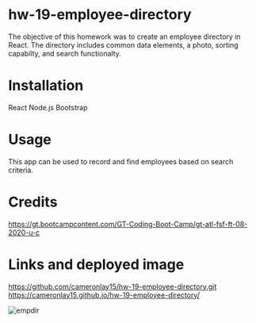 # hw-19-employee-directory

The objective of this homework was to create an employee directory in React. The directory includes common data elements, a photo, sorting capabilty, and search functionalty.
# Installation
React
Node.js
Bootstrap


# Usage
This app can be used to record and find employees based on search criteria. 

# Credits
https://gt.bootcampcontent.com/GT-Coding-Boot-Camp/gt-atl-fsf-ft-08-2020-u-c

# Links and deployed image
https://github.com/cameronlay15/hw-19-employee-directory.git
https://cameronlay15.github.io/hw-19-employee-directory/

![empdir](https://user-images.githubusercontent.com/69812878/97725307-69fbcb00-1aa4-11eb-89be-0131351e4cca.png)